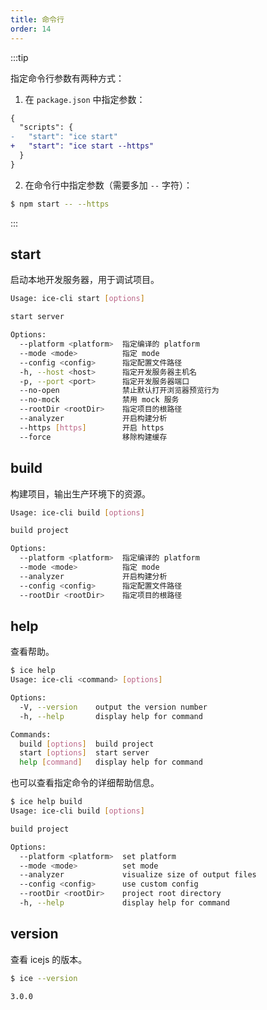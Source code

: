 ```yaml
---
title: 命令行
order: 14
---
```


:::tip

指定命令行参数有两种方式：

1. 在 `package.json` 中指定参数：

```diff
{
  "scripts": {
-   "start": "ice start"
+   "start": "ice start --https"
  }
}
```

2. 在命令行中指定参数（需要多加 `--` 字符）：

```bash
$ npm start -- --https
```

:::

## start

启动本地开发服务器，用于调试项目。

```bash
Usage: ice-cli start [options]

start server

Options:
  --platform <platform>  指定编译的 platform
  --mode <mode>          指定 mode
  --config <config>      指定配置文件路径
  -h, --host <host>      指定开发服务器主机名
  -p, --port <port>      指定开发服务器端口
  --no-open              禁止默认打开浏览器预览行为
  --no-mock              禁用 mock 服务
  --rootDir <rootDir>    指定项目的根路径
  --analyzer             开启构建分析
  --https [https]        开启 https
  --force                移除构建缓存
```

## build

构建项目，输出生产环境下的资源。

```bash
Usage: ice-cli build [options]

build project

Options:
  --platform <platform>  指定编译的 platform
  --mode <mode>          指定 mode
  --analyzer             开启构建分析
  --config <config>      指定配置文件路径
  --rootDir <rootDir>    指定项目的根路径
```

## help

查看帮助。

```bash
$ ice help
Usage: ice-cli <command> [options]

Options:
  -V, --version    output the version number
  -h, --help       display help for command

Commands:
  build [options]  build project
  start [options]  start server
  help [command]   display help for command
```

也可以查看指定命令的详细帮助信息。

```bash
$ ice help build
Usage: ice-cli build [options]

build project

Options:
  --platform <platform>  set platform
  --mode <mode>          set mode
  --analyzer             visualize size of output files
  --config <config>      use custom config
  --rootDir <rootDir>    project root directory
  -h, --help             display help for command
```

## version

查看 icejs 的版本。

```bash
$ ice --version

3.0.0
```
